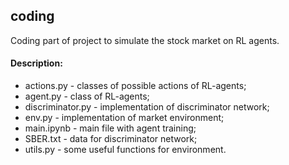 ## coding

Coding part of project to simulate the stock market on RL agents.

#### Description:
+ actions.py - classes of possible actions of RL-agents;
+ agent.py - class of RL-agents;
+ discriminator.py - implementation of discriminator network;
+ env.py - implementation of market environment;
+ main.ipynb - main file with agent training;
+ SBER.txt - data for discriminator network;
+ utils.py - some useful functions for environment.
